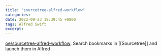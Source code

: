 ```yaml
---
title: "sourcetree-alfred-workflow"
categories: 
date: 2022-09-23 19:39:45 +0800
tags: Alfred Swift
excerpt: 
---
```






[oe/sourcetree-alfred-workflow](https://github.com/oe/sourcetree-alfred-workflow): Search bookmarks in [[Sourcetree]] and launch them in Alfred




